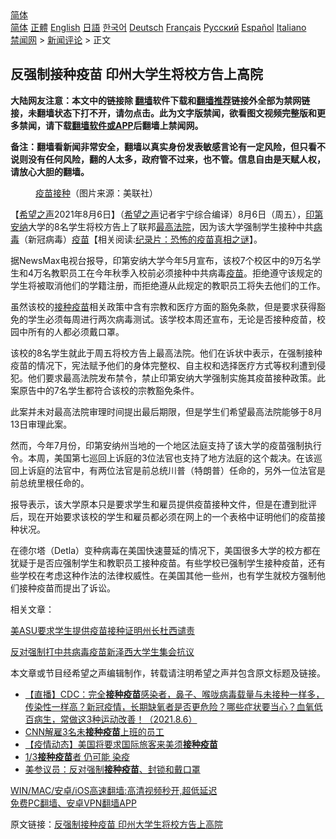 <!-- 面包屑导航 --> <div class="breadcrumb"><!-- GTranslate: https://gtranslate.io/ -->  <div class="switcher notranslate">  <div class="selected">  <a href="#" onclick="return false;"> 简体</a>  </div>  <div class="option">  <a href="https://www.bannedbook.org" onclick="doGTranslate('zh-CN|zh-CN');jQuery('div.switcher div.selected a').html(jQuery(this).html());return false;" title="简体中文" class="nturl selected"> 简体</a>  <a href="https://www.bannedbook.org/zh-tw/" onclick="doGTranslate('zh-CN|zh-TW');jQuery('div.switcher div.selected a').html(jQuery(this).html());return false;" title="繁體中文" class="nturl"> 正體</a>  <a href="https://www.bannedbook.org/en/" onclick="doGTranslate('zh-CN|en');jQuery('div.switcher div.selected a').html(jQuery(this).html());return false;" title="English" class="nturl"> English</a>  <a href="https://www.bannedbook.org/ja/" onclick="doGTranslate('zh-CN|ja');jQuery('div.switcher div.selected a').html(jQuery(this).html());return false;" title="日本語" class="nturl"> 日語</a>  <a href="https://www.bannedbook.org/ko/" onclick="doGTranslate('zh-CN|ko');jQuery('div.switcher div.selected a').html(jQuery(this).html());return false;" title="한국어" class="nturl"> 한국어</a>  <a href="https://www.bannedbook.org/de/" onclick="doGTranslate('zh-CN|de');jQuery('div.switcher div.selected a').html(jQuery(this).html());return false;" title="Deutsch" class="nturl"> Deutsch</a>  <a href="https://www.bannedbook.org/fr/" onclick="doGTranslate('zh-CN|fr');jQuery('div.switcher div.selected a').html(jQuery(this).html());return false;" title="Français" class="nturl"> Français</a>  <a href="https://www.bannedbook.org/ru/" onclick="doGTranslate('zh-CN|ru');jQuery('div.switcher div.selected a').html(jQuery(this).html());return false;" title="Русский" class="nturl"> Русский</a>  <a href="https://www.bannedbook.org/es/" onclick="doGTranslate('zh-CN|es');jQuery('div.switcher div.selected a').html(jQuery(this).html());return false;" title="Español" class="nturl"> Español</a>  <a href="https://www.bannedbook.org/it/" onclick="doGTranslate('zh-CN|it');jQuery('div.switcher div.selected a').html(jQuery(this).html());return false;" title="Italiano" class="nturl"> Italiano</a>  </div>  </div>      <div class='breadcrumb-sub'><!-- Breadcrumb NavXT 6.3.0 --> <a href="https://www.bannedbook.org/" class="home">禁闻网</a> &gt; <a href="https://www.bannedbook.org/bnews/comments/" class="category">新闻评论</a> &gt; 正文</div></div><h2>反强制接种疫苗 印州大学生将校方告上高院</h2> <p class="notice"><b>大陆网友注意：本文中的链接除 <a href="https://github.com/bannedbook/fanqiang" >翻墙</a>软件下载和<a href="https://github.com/killgcd/justmysocks/blob/master/README.md">翻墙推荐</a>链接外全部为禁网链接，未翻墙状态下打不开，请勿点击。此为文字版禁闻，欲看图文视频完整版和更多禁闻，请下载<a href="https://github.com/bannedbook/fanqiang">翻墙软件或APP</a>后翻墙上禁闻网。</p><p>备注：翻墙看新闻非常安全，翻墙以真实身份发表敏感言论有一定风险，但只看不说则没有任何风险，翻的人太多，政府管不过来，也不管。信息自由是天赋人权，请放心大胆的翻墙。</b></p>  <div class="entry"> <figure><figcaption><a href="https://www.bannedbook.org/bnews/tag/%E7%96%AB%E8%8B%97%E6%8E%A5%E7%A7%8D/" class="st_tag internal_tag" rel="tag" title="标签 疫苗接种 下的日志">疫苗接种</a>（图片来源：美联社）</figcaption></figure> <p>【<span class='wp_keywordlink_affiliate'><a href="https://www.soundofhope.org" title="希望之声" target="_blank">希望之声</a></span>2021年8月6日】（<a href="https://www.bannedbook.org/bnews/tag/%e5%b8%8c%e6%9c%9b%e4%b9%8b%e5%a3%b0/" class="st_tag internal_tag" rel="tag" title="标签 希望之声 下的日志">希望之声</a>记者宇宁综合编译）8月6日（周五），<a href="https://www.bannedbook.org/bnews/tag/%E5%8D%B0%E7%AC%AC%E5%AE%89%E7%BA%B3/" class="st_tag internal_tag" rel="tag" title="标签 印第安纳 下的日志">印第安纳</a>大学的8名学生将校方告上了联邦<a href="https://www.bannedbook.org/bnews/tag/%e6%9c%80%e9%ab%98%e6%b3%95%e9%99%a2/" class="st_tag internal_tag" rel="tag" title="标签 最高法院 下的日志">最高法院</a>，因为该大学强制学生接种中共<a href="https://www.bannedbook.org/bnews/tag/%e7%97%85%e6%af%92/" class="st_tag internal_tag" rel="tag" title="标签 病毒 下的日志">病毒</a>（新冠病毒）<span class='wp_keywordlink'><a href="https://www.bannedbook.org/bnews/tculture/20160630/551027.html" title="疫苗" target="_blank">疫苗</a></span>【相关阅读:<a href='https://www.bannedbook.org/bnews/topimagenews/20180408/925060.html' target='_blank'>纪录片：恐怖的疫苗真相之谜</a>】。</p> <p>据NewsMax电视台报导，印第安纳大学今年5月宣布，该校7个校区中的9万名学生和4万名教职员工在今年秋季入校前必须接种中共病毒<a href="https://www.bannedbook.org/bnews/tag/%e7%96%ab%e8%8b%97/" class="st_tag internal_tag" rel="tag" title="标签 疫苗 下的日志">疫苗</a>。拒绝遵守该规定的学生将被取消他们的学籍注册，而拒绝遵从此规定的教职员工将失去他们的工作。</p> <p>虽然该校的<a href="https://www.bannedbook.org/bnews/tag/%E6%8E%A5%E7%A7%8D%E7%96%AB%E8%8B%97/" class="st_tag internal_tag" rel="tag" title="标签 接种疫苗 下的日志">接种疫苗</a>相关政策中含有宗教和医疗方面的豁免条款，但是要求获得豁免的学生必须每周进行两次病毒测试。该学校本周还宣布，无论是否接种疫苗，校园中所有的人都必须戴口罩。</p>  <p>该校的8名学生就此于周五将校方告上最高法院。他们在诉状中表示，在强制接种疫苗的情况下，宪法赋予他们的身体完整权、自主权和选择医疗方式等权利遭到侵犯。他们要求最高法院发布禁令，禁止印第安纳大学强制实施其疫苗接种政策。此案原告中的7名学生都符合该校的宗教豁免条件。</p> <p>此案并未对最高法院审理时间提出最后期限，但是学生们希望最高法院能够于8月13日审理此案。</p> <p>然而，今年7月份，印第安纳州当地的一个地区法庭支持了该大学的疫苗强制执行令。本周，美国第七巡回上诉庭的3位法官也支持了地方法庭的这个裁决。在该巡回上诉庭的法官中，有两位法官是前总统川普（特朗普）任命的，另外一位法官是前总统里根任命的。</p>  <p>报导表示，该大学原本只是要求学生和雇员提供疫苗接种文件，但是在遭到批评后，现在开始要求该校的学生和雇员都必须在网上的一个表格中证明他们的疫苗接种状况。</p> <p>在德尔塔（Detla）变种病毒在美国快速蔓延的情况下，美国很多大学的校方都在犹疑于是否应强制学生和教职员工接种疫苗。有些学校已强制学生接种疫苗，还有些学校在考虑这种作法的法律权威性。在美国其他一些州，也有学生就校方强制他们接种疫苗而提出了诉讼。</p> <p>相关文章：</p>  <p><a data-ved="2ahUKEwjvs_CW3Z3yAhX3_XMBHb3HASIQFnoECAQQAw" href="https://www.soundofhope.org/post/516023?lang=b5" ping="/url?sa=t&amp;source=web&amp;rct=j&amp;url=https://www.soundofhope.org/post/516023%3Flang%3Db5&amp;ved=2ahUKEwjvs_CW3Z3yAhX3_XMBHb3HASIQFnoECAQQAw">美ASU要求学生提供疫苗接种证明州长杜西谴责</a></p> <p><a data-ved="2ahUKEwjf8NOu3Z3yAhV78HMBHQ6nB_8QFnoECAIQAw" href="https://ozvoice.org/other-news/%E5%8F%8D%E5%AF%B9%E5%BC%BA%E5%88%B6%E6%89%93%E4%B8%AD%E5%85%B1%E7%97%85%E6%AF%92%E7%96%AB%E8%8B%97-%E6%96%B0%E6%B3%BD%E8%A5%BF%E5%A4%A7%E5%AD%A6%E7%94%9F%E9%9B%86%E4%BC%9A%E6%8A%97%E8%AE%AE/?variant=zh-hant&amp;amp" ping="/url?sa=t&amp;source=web&amp;rct=j&amp;url=https://ozvoice.org/other-news/%25E5%258F%258D%25E5%25AF%25B9%25E5%25BC%25BA%25E5%2588%25B6%25E6%2589%2593%25E4%25B8%25AD%25E5%2585%25B1%25E7%2597%2585%25E6%25AF%2592%25E7%2596%25AB%25E8%258B%2597-%25E6%2596%25B0%25E6%25B3%25BD%25E8%25A5%25BF%25E5%25A4%25A7%25E5%25AD%25A6%25E7%2594%259F%25E9%259B%2586%25E4%25BC%259A%25E6%258A%2597%25E8%25AE%25AE/%3Fvariant%3Dzh-hant%26amp&amp;ved=2ahUKEwjf8NOu3Z3yAhV78HMBHQ6nB_8QFnoECAIQAw">反对强制打中共病毒疫苗新泽西大学生集会抗议</a></p> <p>本文章或节目经希望之声编辑制作，转载请注明希望之声并包含原文标题及链接。 </p>  <ul class='op-related-articles' title='相关阅读'> <li><a href='https://www.bannedbook.org/bnews/bannedvideo/20210806/1601526.html' target='_blank'>【直播】CDC：完全<b>接种疫苗</b>感染者，鼻子、喉咙病毒载量与未接种一样多，传染性一样高？新冠疫情，长期缺氧者是否更危险？哪些症状要当心？血氧低百病生，常做这3种运动改善！（2021.8.6）</a></li> <li><a href='https://www.bannedbook.org/bnews/baitai/20210806/1601317.html' target='_blank'>CNN解雇3名未<b>接种疫苗</b>上班的员工</a></li> <li><a href='https://www.bannedbook.org/bnews/bannedvideo/20210806/1601158.html' target='_blank'>【疫情动态】美国将要求国际旅客来美须<b>接种疫苗</b></a></li> <li><a href='https://www.bannedbook.org/bnews/bannedvideo/20210805/1600717.html' target='_blank'>1/3<b>接种疫苗</b>者 仍可能 染疫</a></li> <li><a href='https://www.bannedbook.org/bnews/comments/20210805/1600653.html' target='_blank'>美参议员：反对强制<b>接种疫苗</b>、封锁和戴口罩</a></li> </ul> <p class="texttj"> <a href="https://github.com/bannedbook/fanqiang/wiki/V2ray%E6%9C%BA%E5%9C%BA" target="_blank">WIN/MAC/安卓/iOS高速翻墙:高清视频秒开,超低延迟</a><br/> <a href="https://github.com/bannedbook/fanqiang/wiki/%E7%A6%81%E9%97%BB%E7%BD%91%E5%AE%89%E5%8D%93%E7%BF%BB%E5%A2%99%E6%96%B0%E9%97%BBAPP" target="_blank">免费PC翻墙、安卓VPN翻墙APP</a></p><p>原文链接：<a class="src_link"  href="https://www.soundofhope.org/post/533123" target="_blank">反强制接种疫苗 印州大学生将校方告上高院</a></p><a name='sharetosocial'></a>  <div style="margin-bottom:5px;padding-bottom:5px;clear:both"> <div id="archive-pix-1" class="banner-ads"> <!-- AuctionX Display platform tag START --> <div id="26318x728x90x621x_ADSLOT2" clicktrack="%%CLICK_URL_ESC%%"></div> <!-- AuctionX Display platform tag END --> </div> <div id="archive-pix-2" class="banner-ads"> <!-- AuctionX Display platform tag START --> <div id="26315x300x250x621x_ADSLOT2" clicktrack="%%CLICK_URL_ESC%%"></div> <!-- AuctionX Display platform tag END --> </div> </div>  <div id="archive-pix-1" class="banner-ads"> <!-- AuctionX Display platform tag START --> <div id="26318x728x90x621x_ADSLOT3" clicktrack="%%CLICK_URL_ESC%%"></div> <!-- AuctionX Display platform tag END --> </div> </div><!--END ENTRY--> 